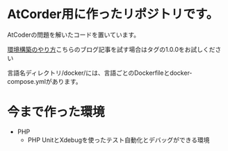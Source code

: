 # AtCorder用に作ったリポジトリです。
AtCoderの問題を解いたコードを置いています。

[環境構築のやり方](https://qiita.com/yami-yami/items/dde58544c954e00b5c3c)こちらのブログ記事を試す場合はタグの1.0.0をお試しください

言語名ディレクトリ/docker/には、言語ごとのDockerfileとdocker-compose.ymlがあります。
# 今まで作った環境
- PHP
    - PHP UnitとXdebugを使ったテスト自動化とデバッグができる環境

